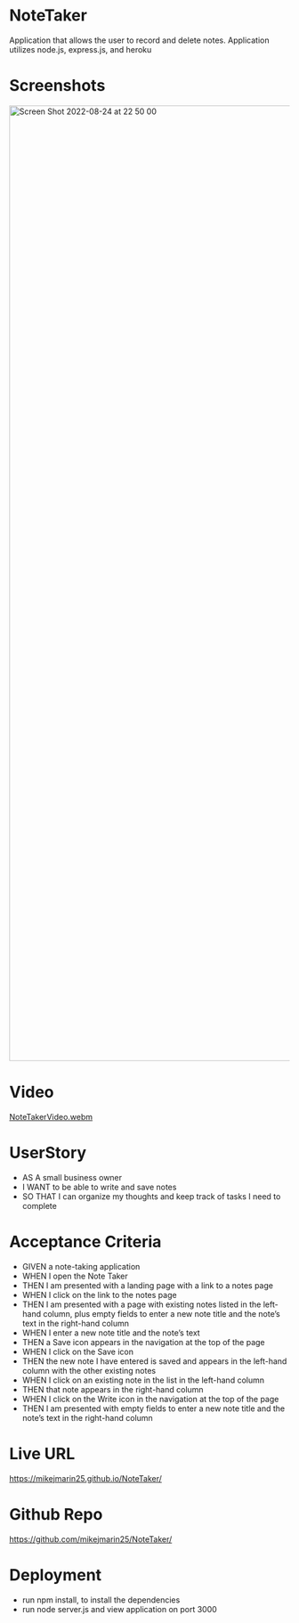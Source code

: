 # NoteTaker

Application that allows the user to record and delete notes. Application utilizes node.js, express.js, and heroku

# Screenshots

<img width="1717" alt="Screen Shot 2022-08-24 at 22 50 00" src="https://user-images.githubusercontent.com/105763252/186563432-8837b8fe-91a2-4f92-8e58-f29fe4811c61.png">

# Video
[NoteTakerVideo.webm](https://user-images.githubusercontent.com/105763252/186697507-e59f3ad4-4d5f-46c5-90ca-3fa8a5b3745e.webm)



# UserStory
- AS A small business owner
- I WANT to be able to write and save notes
- SO THAT I can organize my thoughts and keep track of tasks I need to complete

# Acceptance Criteria
- GIVEN a note-taking application
- WHEN I open the Note Taker
- THEN I am presented with a landing page with a link to a notes page
- WHEN I click on the link to the notes page
- THEN I am presented with a page with existing notes listed in the left-hand column, plus empty fields to enter a new note title and the note’s text in the right-hand column
- WHEN I enter a new note title and the note’s text
- THEN a Save icon appears in the navigation at the top of the page
- WHEN I click on the Save icon
- THEN the new note I have entered is saved and appears in the left-hand column with the other existing notes
- WHEN I click on an existing note in the list in the left-hand column
- THEN that note appears in the right-hand column
- WHEN I click on the Write icon in the navigation at the top of the page
- THEN I am presented with empty fields to enter a new note title and the note’s text in the right-hand column

# Live URL
https://mikejmarin25.github.io/NoteTaker/

# Github Repo
https://github.com/mikejmarin25/NoteTaker/ 

# Deployment

- run npm install, to install the dependencies
- run node server.js and view application on port 3000


